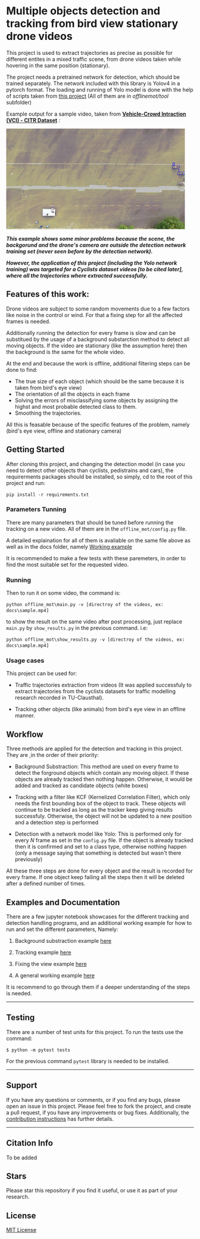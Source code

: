 
Multiple objects detection and tracking from bird view stationary drone videos
=========

This project is used to extract trajectories as precise as possible for different entites in a mixed traffic scene, from drone videos taken while hovering in the same position (stationary).

The project needs a pretrained network for detection, which should be trained separately. The network included with this library is Yolov4 in a pytorch format. The loading and running of Yolo model is done with the help of scripts taken from [this project](https://github.com/Tianxiaomo/pytorch-YOLOv4) (All of them are in *offlinemot/tool* subfolder)

Example output for a sample video, taken from [**Vehicle-Crowd Intraction (VCI) - CITR Dataset**](https://github.com/dongfang-steven-yang/vci-dataset-citr) :

![Problem loading the gif!](docs/output.gif)


***This example shows some minor problems because the scene, the backgorund and the drone's camera are outside the detection network training set (never seen before by the detection network).***

***However, the application of this project (including the Yolo network training) was targeted for a Cyclists dataset videos [to be cited later], where all the trajectories where extracted successfully.***


## Features of this work:

Drone videos are subject to some random movements due to a few factors like noise in the control or wind. For that a fixing step for all the affected frames is needed. 

Additionally running the detection for every frame is slow and can be substitued by the usage of a background substarction method to detect all moving objects. If the video are stationary (like the assumption here) then the background is the same for the whole video.

At the end and because the work is offline, additional filtering steps can be done to find: 

- The true size of each object (which should be the same because it is taken from bird's eye view)
- The orientation of all the objects in each frame
- Solving the errors of misclassifying some objects by assigning the highst and most probable detected class to them. 
- Smoothing the trajectories.

All this is feasable because of the specific features of the problem, namely (bird's eye view, offline and 
stationary camera)

## Getting Started

After cloning this project, and changing the detection model (in case you need to detect other objects than cyclists, pedistrains and cars), the requirerments packages should be installed, so simply, cd to the root of this project and run:

```
pip install -r requirements.txt
```

### Parameters Tunning

There are many parameters that should be tuned before running the tracking on a new video. All of them are in the `offline_mot/config.py` file. 

A detailed explaination for all of them is avaliable on the same file above as well as in the docs folder, namely [Working example](./docs/A_Working_Example.ipynb)

It is recommended to make a few tests with these paremeters, in order to find the most suitable set for the requested video.

### Running

Then to run it on some video, the command is:

```
python offline_mot\main.py -v [directroy of the videos, ex: docs\sample.mp4]
```
to show the result on the same video after post processing, just replace `main.py` by `show_results.py` in the previous command. i.e:

```
python offline_mot\show_results.py -v [directroy of the videos, ex: docs\sample.mp4]
```

### Usage cases

This project can be used for:

* Traffic trajectories extraction from videos (It was applied successfuly to extract trajectories from the cyclists datasets for traffic modelling research recorded in TU-Clausthal).

* Tracking other objects (like animals) from bird's eye view in an offline manner.


## Workflow

Three methods are applied for the detection and tracking in this project. They are ,in the order of their priority:

* Background Substraction: This method are used on every frame to detect the forground objects which contain any moving object. If these objects are already tracked then nothing happen. Otherwise, it would be added and tracked as candidate objects (white boxes)

* Tracking with a filter like KCF (Kernelized Correlation Filter), which only needs the first bounding box of the object to track. These objects will continue to be tracked as long as the tracker keep giving results successfuly. Otherwise, the object will not be updated to a new position and a detection step is performed

* Detection with a network model like Yolo: This is performed only for every *N* frame as set in the `config.py` file. If the object is already tracked then it is confirmed and set to a class type, otherwise nothing happen (only a message saying that something is detected but wasn't there previously)

All these three steps are done for every object and the result is recorded for every frame. If one object keep failing all the steps then it will be deleted after a defined number of times.

## Examples and Documentation

There are a few jupyter notebook showcases for the different tracking and detection handling programs, and an additional working example for how to run and set the different parameters, Namely:

1. Background substraction example [here](./docs/Background_Subtraction_Example.ipynb)

2. Tracking example [here](./docs/Tracking_Example.ipynb)

3. Fixing the view example [here](./docs/Fixing_the_view.ipynb)

4. A general working example [here](./docs/A_Working_Example.ipynb)

It is recommend to go through them if a deeper understanding of the steps is needed.

--------------------

## Testing

There are a number of test units for this project. To run the tests use the command:
```
$ python -m pytest tests
```

For the previous command  `pytest` library is needed to be installed.

--------------------

## Support

If you have any questions or comments, or if you find any bugs, please open an issue in this project. Please feel free
to fork the project, and create a pull request, if you have any improvements or bug fixes. 
Additionally, the [contribution instructions](CONTRIBUTING.md) has further details.



--------------------
## Citation Info
To be added

## Stars

Please star this repository if you find it useful, or use it as part of your research.

## License

[MIT License](https://choosealicense.com/licenses/mit/)